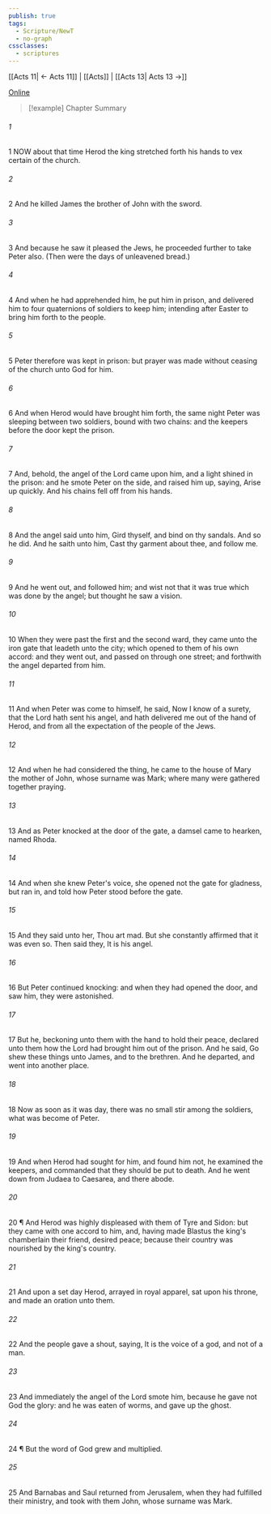 ```yaml
---
publish: true
tags:
  - Scripture/NewT
  - no-graph
cssclasses:
  - scriptures
---
```

[[Acts 11| ← Acts 11]] | [[Acts]] | [[Acts 13| Acts 13 →]]

[Online](https://churchofjesuschrist.org/study/scriptures/nt/acts/12?lang=eng)

>[!example] Chapter Summary
>
###### 1
1 NOW about that time Herod the king stretched forth his hands to vex certain of the church.
###### 2
2 And he killed James the brother of John with the sword.
###### 3
3 And because he saw it pleased the Jews, he proceeded further to take Peter also. (Then were the days of unleavened bread.)
###### 4
4 And when he had apprehended him, he put him in prison, and delivered him to four quaternions of soldiers to keep him; intending after Easter to bring him forth to the people.
###### 5
5 Peter therefore was kept in prison: but prayer was made without ceasing of the church unto God for him.
###### 6
6 And when Herod would have brought him forth, the same night Peter was sleeping between two soldiers, bound with two chains: and the keepers before the door kept the prison.
###### 7
7 And, behold, the angel of the Lord came upon him, and a light shined in the prison: and he smote Peter on the side, and raised him up, saying, Arise up quickly. And his chains fell off from his hands.
###### 8
8 And the angel said unto him, Gird thyself, and bind on thy sandals. And so he did. And he saith unto him, Cast thy garment about thee, and follow me.
###### 9
9 And he went out, and followed him; and wist not that it was true which was done by the angel; but thought he saw a vision.
###### 10
10 When they were past the first and the second ward, they came unto the iron gate that leadeth unto the city; which opened to them of his own accord: and they went out, and passed on through one street; and forthwith the angel departed from him.
###### 11
11 And when Peter was come to himself, he said, Now I know of a surety, that the Lord hath sent his angel, and hath delivered me out of the hand of Herod, and from all the expectation of the people of the Jews.
###### 12
12 And when he had considered the thing, he came to the house of Mary the mother of John, whose surname was Mark; where many were gathered together praying.
###### 13
13 And as Peter knocked at the door of the gate, a damsel came to hearken, named Rhoda.
###### 14
14 And when she knew Peter's voice, she opened not the gate for gladness, but ran in, and told how Peter stood before the gate.
###### 15
15 And they said unto her, Thou art mad. But she constantly affirmed that it was even so. Then said they, It is his angel.
###### 16
16 But Peter continued knocking: and when they had opened the door, and saw him, they were astonished.
###### 17
17 But he, beckoning unto them with the hand to hold their peace, declared unto them how the Lord had brought him out of the prison. And he said, Go shew these things unto James, and to the brethren. And he departed, and went into another place.
###### 18
18 Now as soon as it was day, there was no small stir among the soldiers, what was become of Peter.
###### 19
19 And when Herod had sought for him, and found him not, he examined the keepers, and commanded that they should be put to death. And he went down from Judaea to Caesarea, and there abode.
###### 20
20 ¶ And Herod was highly displeased with them of Tyre and Sidon: but they came with one accord to him, and, having made Blastus the king's chamberlain their friend, desired peace; because their country was nourished by the king's country.
###### 21
21 And upon a set day Herod, arrayed in royal apparel, sat upon his throne, and made an oration unto them.
###### 22
22 And the people gave a shout, saying, It is the voice of a god, and not of a man.
###### 23
23 And immediately the angel of the Lord smote him, because he gave not God the glory: and he was eaten of worms, and gave up the ghost.
###### 24
24 ¶ But the word of God grew and multiplied.
###### 25
25 And Barnabas and Saul returned from Jerusalem, when they had fulfilled their ministry, and took with them John, whose surname was Mark.



